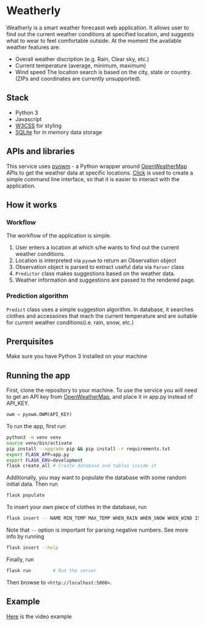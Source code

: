 # Weatherly

Weatherly is a smart weather forecasst web application.
It allows user to find out the current weather conditions at specified location,
and suggests what to wear to feel comfortable outside. At the moment the available weather features are:
- Overall weather discription (e.g. Rain, Clear sky, etc.)
- Current temperature (average, minimum, maximum)
- Wind speed
The location search is based on the city, state or country. (ZIPs and coordinates are currently unsupported).

## Stack
- Python 3
- Javascript
- [W3CSS](https://www.w3schools.com/w3css) for styling
- [SQLite](https://www.sqlite.org/index.html) for in memory data storage

## APIs and libraries
This service uses [pyowm](https://pyowm.readthedocs.io/en/latest/) - a Python wrapper around
[OpenWeatherMap](https://openweathermap.org/current) APIs to get the weather data at specific locations.
[Click](https://click.palletsprojects.com/en/7.x/) is used to create a simple command line interface, so 
that it is easier to interact with the application.

## How it works
### Workflow
The workflow of the application is simple. 
1. User enters a location at which s/he wants to find out the current weather conditions.
2. Location is interpreted via `pyowm` to return an Observation object
3. Observation object is parsed to extract useful data via `Parser` class
4. `Predictor` class makes suggestions based on the weather data.
5. Weather information and suggestions are passed to the rendered page.

### Prediction algorithm
`Predict` class uses a simple suggestion algorithm. In database, it searches clothes and accessoires that
mach the current temperature and are suitable for current weather conditions(i.e. rain, snow, etc.)

## Prerquisites
Make sure you have Python 3 installed on your machine

## Running the app
First, clone the repository to your machine. To use the service you will
need to get an API key from [OpenWeatherMap](https://openweathermap.org/current),
and place it in app.py instead of API_KEY.
```Python
owm = pyowm.OWM(API_KEY)
```
To run the app, first run
```bash
python3 -m venv venv
source venv/bin/activate
pip install --upgrade pip && pip install -r requirements.txt
export FLASK_APP=app.py
export FLASK_ENV=development
flask create_all # Create database and tables inside it
```
Additionally, you may want to populate the database with some random initial data. Then run
```bash
flask populate
```
To insert your own piece of clothes in the database, run
```bash
flask insert -- NAME MIN_TEMP MAX_TEMP WHEN_RAIN WHEN_SNOW WHEN_WIND IS_ACCESSOIRE
```
Note that `--` option is important for parsing negative numbers. See more info by running
```bash
flask insert --help
```
Finally, run
```bash
flask run        # Run the server
```
Then browse to `<http://localhost:5000>`.

## Example
[Here](https://youtu.be/RtpOirGGQPU) is the video example
